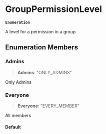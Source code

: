 # GroupPermissionLevel

**`Enumeration`**

A level for a permission in a group

## Enumeration Members

### Admins

> **Admins**: "ONLY\_ADMINS"

Only Admins

### Everyone

> **Everyone**: "EVERY\_MEMBER"

All members

#### Default

```ts
```
